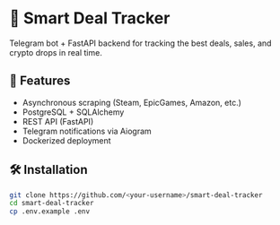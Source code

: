 # 🧠 Smart Deal Tracker

Telegram bot + FastAPI backend for tracking the best deals, sales, and crypto drops in real time.

## 🚀 Features
- Asynchronous scraping (Steam, EpicGames, Amazon, etc.)
- PostgreSQL + SQLAlchemy
- REST API (FastAPI)
- Telegram notifications via Aiogram
- Dockerized deployment

## 🛠 Installation
```bash
git clone https://github.com/<your-username>/smart-deal-tracker
cd smart-deal-tracker
cp .env.example .env

